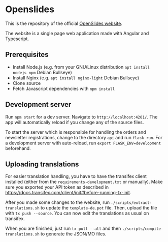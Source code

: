 # Openslides

This is the repository of the official [OpenSlides website](https://www.openslides.com/).

The website is a single page web application made with Angular and Typescript.

## Prerequisites

 * Install Node.js (e.g. from your GNU/Linux distribution `apt install nodejs npm` Debian Bullseye)
 * Install Nginx (e.g. `apt install nginx-light` Debian Bullseye)
 * Clone source
 * Fetch Javascript dependencies with `npm install`

## Development server

Run `npm start` for a dev server. Navigate to `http://localhost:4201/`. The app will automatically reload if you change any of the source files.

To start the server which is responsible for handling the orders and newsletter registrations, change to the directory `api` and run `flask run`. For a development server with auto-reload, run `export FLASK_ENV=development` beforehand.

## Uploading translations

For easier translation handling, you have to have the transifex client installed (either from the `requirements-development.txt` or manually). Make sure you exported your API token as described in https://docs.transifex.com/client/init#before-running-tx-init.

After you made some changes to the website, run `./scripts/extract-translations.sh` to update the `template-de.pot` file. Then, upload the file with `tx push --source`. You can now edit the translations as usual on transifex.

When you are finished, just run `tx pull --all` and then `./scripts/compile-translations.sh` to generate the JSON/MO files.
